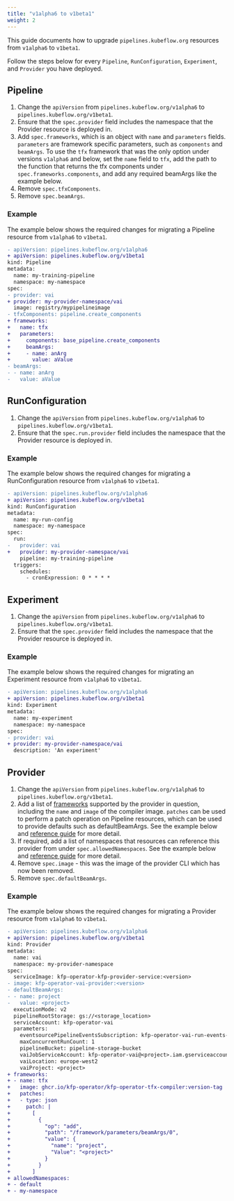 ```yaml
---
title: "v1alpha6 to v1beta1"
weight: 2
---
```


This guide documents how to upgrade `pipelines.kubeflow.org` resources from `v1alpha6` to `v1beta1`. 

Follow the steps below for every `Pipeline`, `RunConfiguration`, `Experiment`, and `Provider` you have deployed.

## Pipeline
1. Change the `apiVersion` from `pipelines.kubeflow.org/v1alpha6` to `pipelines.kubeflow.org/v1beta1`.
2. Ensure that the `spec.provider` field includes the namespace that the Provider resource is deployed in.
3. Add `spec.frameworks`, which is an object with `name` and `parameters` fields. `parameters` are framework specific parameters, such as `components` and `beamArgs`. To use the `tfx` framework that was the only option under versions `v1alpha6` and below, set the `name` field to `tfx`, add the path to the function that returns the tfx components under `spec.frameworks.components`, and add any required beamArgs like the example below.
4. Remove `spec.tfxComponents`.
5. Remove `spec.beamArgs`.

### Example
The example below shows the required changes for migrating a Pipeline resource from `v1alpha6` to `v1beta1`.
```diff
- apiVersion: pipelines.kubeflow.org/v1alpha6
+ apiVersion: pipelines.kubeflow.org/v1beta1
kind: Pipeline
metadata:
  name: my-training-pipeline
  namespace: my-namespace
spec:
- provider: vai
+ provider: my-provider-namespace/vai
  image: registry/mypipelineimage
- tfxComponents: pipeline.create_components
+ frameworks:
+   name: tfx
+   parameters:
+     components: base_pipeline.create_components
+     beamArgs:
+     - name: anArg
+       value: aValue
- beamArgs:
- - name: anArg
-   value: aValue
```


## RunConfiguration
1. Change the `apiVersion` from `pipelines.kubeflow.org/v1alpha6` to `pipelines.kubeflow.org/v1beta1`.
2. Ensure that the `spec.run.provider` field includes the namespace that the Provider resource is deployed in.

### Example
The example below shows the required changes for migrating a RunConfiguration resource from `v1alpha6` to `v1beta1`.
```diff
- apiVersion: pipelines.kubeflow.org/v1alpha6
+ apiVersion: pipelines.kubeflow.org/v1beta1
kind: RunConfiguration
metadata:
  name: my-run-config
  namespace: my-namespace
spec:
  run: 
-   provider: vai
+   provider: my-provider-namespace/vai
    pipeline: my-training-pipeline
  triggers:
    schedules:
      - cronExpression: 0 * * * *
```

## Experiment
1. Change the `apiVersion` from `pipelines.kubeflow.org/v1alpha6` to `pipelines.kubeflow.org/v1beta1`.
2. Ensure that the `spec.provider` field includes the namespace that the Provider resource is deployed in.

### Example
The example below shows the required changes for migrating an Experiment resource from `v1alpha6` to `v1beta1`.
```diff
- apiVersion: pipelines.kubeflow.org/v1alpha6
+ apiVersion: pipelines.kubeflow.org/v1beta1
kind: Experiment
metadata:
  name: my-experiment
  namespace: my-namespace
spec:
- provider: vai
+ provider: my-provider-namespace/vai
  description: 'An experiment'
```

## Provider
1. Change the `apiVersion` from `pipelines.kubeflow.org/v1alpha6` to `pipelines.kubeflow.org/v1beta1`.
2. Add a list of [frameworks](../../frameworks) supported by the provider in question, including the `name` and `image` of the compiler image. `patches` can be used to perform a patch operation on Pipeline resources, which can be used to provide defaults such as defaultBeamArgs. See the example below and [reference guide](../../resources/provider) for more detail.
3. If required, add a list of namespaces that resources can reference this provider from under `spec.allowedNamespaces`. See the example below and [reference guide](../../resources/provider) for more detail.
4. Remove `spec.image` - this was the image of the provider CLI which has now been removed.
5. Remove `spec.defaultBeamArgs`.

### Example
The example below shows the required changes for migrating a Provider resource from `v1alpha6` to `v1beta1`.
```diff
- apiVersion: pipelines.kubeflow.org/v1alpha6
+ apiVersion: pipelines.kubeflow.org/v1beta1
kind: Provider
metadata:
  name: vai
  namespace: my-provider-namespace
spec:
  serviceImage: kfp-operator-kfp-provider-service:<version>
- image: kfp-operator-vai-provider:<version>
- defaultBeamArgs:
- - name: project
-   value: <project>
  executionMode: v2
  pipelineRootStorage: gs://<storage_location>
  serviceAccount: kfp-operator-vai
  parameters:
    eventsourcePipelineEventsSubscription: kfp-operator-vai-run-events-eventsource
    maxConcurrentRunCount: 1
    pipelineBucket: pipeline-storage-bucket
    vaiJobServiceAccount: kfp-operator-vai@<project>.iam.gserviceaccount.com
    vaiLocation: europe-west2
    vaiProject: <project>
+ frameworks:
+ - name: tfx
+   image: ghcr.io/kfp-operator/kfp-operator-tfx-compiler:version-tag
+   patches:
+   - type: json
+     patch: |
+       [
+         {
+           "op": "add",
+           "path": "/framework/parameters/beamArgs/0",
+           "value": {
+             "name": "project",
+             "Value": "<project>"
+           }
+         }
+       ]
+ allowedNamespaces:
+ - default
+ - my-namespace
```
